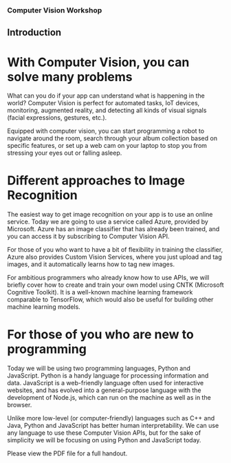### Computer Vision Workshop

## Introduction
# With Computer Vision, you can solve many problems
What can you do if your app can understand what is happening in the world? Computer Vision is perfect for automated tasks, IoT devices, monitoring, augmented reality, and detecting all kinds of visual signals (facial expressions, gestures, etc.). 

Equipped with computer vision, you can start programming a robot to navigate around the room, search through your album collection based on specific features, or set up a web cam on your laptop to stop you from stressing your eyes out or falling asleep.

# Different approaches to Image Recognition 
The easiest way to get image recognition on your app is to use an online service. Today we are going to use a service called Azure, provided by Microsoft. Azure has an image classifier that has already been trained, and you can access it by subscribing to Computer Vision API. 

For those of you who want to have a bit of flexibility in training the classifier, Azure also provides Custom Vision Services, where you just upload and tag images, and it automatically learns how to tag new images. 

For ambitious programmers who already know how to use APIs, we will briefly cover how to create and train your own model using CNTK (Microsoft Cognitive Toolkit). It is a well-known machine learning framework comparable to TensorFlow, which would also be useful for building other machine learning models.

# For those of you who are new to programming
Today we will be using two programming languages, Python and JavaScript. Python is a handy language for processing information and data. JavaScript is a web-friendly language often used for interactive websites, and has evolved into a general-purpose language with the development of Node.js, which can run on the machine as well as in the browser. 

Unlike more low-level (or computer-friendly) languages such as C++ and Java, Python and JavaScript has better human interpretability. We can use any language to use these Computer Vision APIs, but for the sake of simplicity we will be focusing on using Python and JavaScript today.

Please view the PDF file for a full handout.